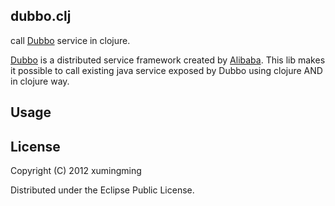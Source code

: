 ## dubbo.clj

call [Dubbo](https://github.com/alibaba/dubbo) service in clojure.

[Dubbo](https://github.com/alibaa/dubbo) is a distributed service framework created by [Alibaba](http://www.alibaba.com). This lib makes it possible to call existing java
service exposed by Dubbo using clojure AND in clojure way.

## Usage

## License

Copyright (C) 2012 xumingming

Distributed under the Eclipse Public License.
